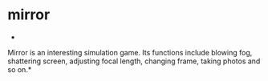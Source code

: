 # mirror
*
Mirror is an interesting simulation game. Its functions include blowing fog, shattering screen, adjusting focal length, changing frame, taking photos and so on.*
